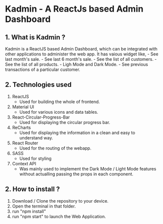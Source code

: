 
# Kadmin - A ReactJs based Admin Dashboard

## 1. What is Kadmin ?

Kadmin is a ReactJS based Admin Dashboard, which can be integrated with other applications to administer the web app. It has vaious widget like,
    - See last month's sale.
    - See last 6 month's sale.
    - See the list of all customers.
    - See the list of all products.
    - Ligh Mode and Dark Mode.
    - See previous transactions of a particular customer.

## 2. Technologies used

1. ReactJS
    - Used for building the whole of frontend.
2. Material UI
    - Used for various icons and data tables.
3. React-Circular-Progress-Bar
    - Used for displaying the circular progress bar.
4. ReCharts
    - Used for displaying the information in a clean and easy to understand way.
5. React Router
    - Used for the routing of the webapp.
6. SASS
    - Used for styling 
7. Context API
    - Was mainly used to implement the Dark Mode / Light Mode features without actualling passing the props in each component.

## 2. How to install ?

1. Download / Clone the repository to your device.
2. Open the terminal in that folder.
3. run "npm install"
3. run "npm start" to launch the Web Application.